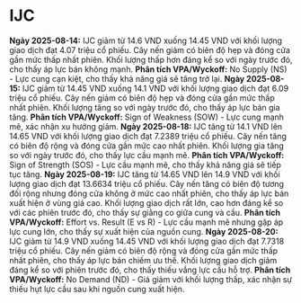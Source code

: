 # IJC

**Ngày 2025-08-14:** IJC giảm từ 14.6 VND xuống 14.45 VND với khối lượng giao dịch đạt 4.07 triệu cổ phiếu. Cây nến giảm có biên độ hẹp và đóng cửa gần mức thấp nhất phiên. Khối lượng thấp hơn đáng kể so với ngày trước đó, cho thấy áp lực bán không mạnh. **Phân tích VPA/Wyckoff:** No Supply (NS) - Lực cung cạn kiệt, cho thấy khả năng giá sẽ tăng trở lại.
**Ngày 2025-08-15:** IJC giảm từ 14.45 VND xuống 14.1 VND với khối lượng giao dịch đạt 6.09 triệu cổ phiếu. Cây nến giảm có biên độ hẹp và đóng cửa gần mức thấp nhất phiên. Khối lượng tăng so với ngày trước đó, cho thấy áp lực bán gia tăng. **Phân tích VPA/Wyckoff:** Sign of Weakness (SOW) - Lực cung mạnh mẽ, xác nhận xu hướng giảm.
**Ngày 2025-08-18:** IJC tăng từ 14.1 VND lên 14.65 VND với khối lượng giao dịch đạt 7.2389 triệu cổ phiếu. Cây nến tăng có biên độ rộng và đóng cửa gần mức cao nhất phiên. Khối lượng gia tăng so với ngày trước đó, cho thấy lực cầu mạnh mẽ. **Phân tích VPA/Wyckoff:** Sign of Strength (SOS) - Lực cầu mạnh mẽ, cho thấy khả năng giá sẽ tiếp tục tăng.
**Ngày 2025-08-19:** IJC tăng từ 14.65 VND lên 14.9 VND với khối lượng giao dịch đạt 13.6634 triệu cổ phiếu. Cây nến tăng có biên độ tương đối rộng nhưng đóng cửa không ở mức cao nhất phiên, cho thấy áp lực bán xuất hiện ở vùng giá cao. Khối lượng giao dịch rất lớn, cao hơn đáng kể so với các phiên trước đó, cho thấy sự giằng co giữa cung và cầu. **Phân tích VPA/Wyckoff:** Effort vs. Result (E vs R) - Lực cầu mạnh mẽ nhưng gặp áp lực cung lớn, cho thấy sự xuất hiện của nguồn cung.
**Ngày 2025-08-20:** IJC giảm từ 14.9 VND xuống 14.45 VND với khối lượng giao dịch đạt 7.7318 triệu cổ phiếu. Cây nến giảm có biên độ rộng và đóng cửa gần mức thấp nhất phiên, cho thấy áp lực bán chiếm ưu thế. Khối lượng giao dịch giảm đáng kể so với phiên trước đó, cho thấy thiếu vắng lực cầu hỗ trợ. **Phân tích VPA/Wyckoff:** No Demand (ND) - Giá giảm với khối lượng thấp, xác nhận sự thiếu hụt lực cầu sau khi nguồn cung xuất hiện.
